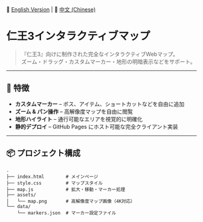 📘 [English Version](./README.md) | 📗 [中文 (Chinese)](./README.zh.md)

# 仁王3インタラクティブマップ

> 『仁王3』向けに制作された完全なインタラクティブWebマップ。  
> ズーム・ドラッグ・カスタムマーカー・地形の明暗表示などをサポート。


---

## 🔧 特徴

-  **カスタムマーカー** – ボス、アイテム、ショートカットなどを自由に追加
-  **ズーム & パン操作** – 高解像度マップを自由に閲覧
-  **地形ハイライト** – 通行可能なエリアを視覚的に明確化
-  **静的デプロイ** – GitHub Pages にホスト可能な完全クライアント実装

---

## 📦 プロジェクト構成

```plaintext
.
├── index.html        # メインページ
├── style.css         # マップスタイル
├── map.js            # 拡大・移動・マーカー処理
├── assets/
│   └── map.png       # 高解像度マップ画像（4K対応）
└── data/
    └── markers.json  # マーカー設定ファイル
